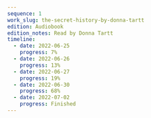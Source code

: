 ```yaml
---
sequence: 1
work_slug: the-secret-history-by-donna-tartt
edition: Audiobook
edition_notes: Read by Donna Tartt
timeline:
  - date: 2022-06-25
    progress: 7%
  - date: 2022-06-26
    progress: 13%
  - date: 2022-06-27
    progress: 19%
  - date: 2022-06-30
    progress: 68%
  - date: 2022-07-02
    progress: Finished
---
```

